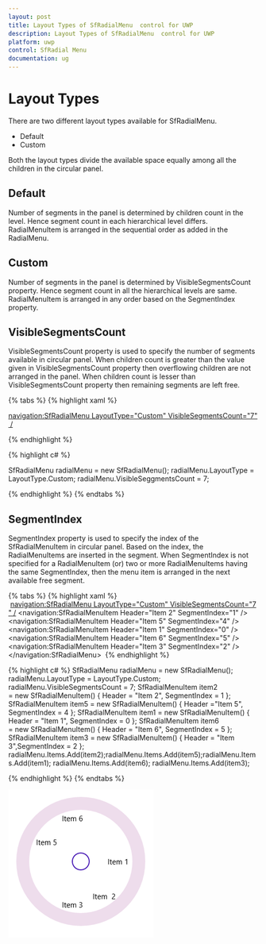 ```yaml
---
layout: post
title: Layout Types of SfRadialMenu  control for UWP
description: Layout Types of SfRadialMenu  control for UWP
platform: uwp
control: SfRadial Menu 
documentation: ug
---
```


# Layout Types

There are two different layout types available for SfRadialMenu. 

* Default
* Custom

Both the layout types divide the available space equally among all the children in the circular panel.

## Default

Number of segments in the panel is determined by children count in the level. Hence segment count in each hierarchical level differs. RadialMenuItem is arranged in the sequential order as added in the RadialMenu.

## Custom

Number of segments in the panel is determined by VisibleSegmentsCount property. Hence segment count in all the hierarchical levels are same. RadialMenuItem is arranged in any order based on the SegmentIndex property.

## VisibleSegmentsCount

VisibleSegmentsCount property is used to specify the number of segments available in circular panel. When children count is greater than the value given in VisibleSegmentsCount property then overflowing children are not arranged in the panel. When children count is lesser than VisibleSegmentsCount property then remaining segments are left free.

{% tabs %}
{% highlight xaml %}

<navigation:SfRadialMenu LayoutType="Custom" VisibleSegmentsCount="7" />

{% endhighlight %}

{% highlight c# %}

SfRadialMenu radialMenu = new SfRadialMenu();
radialMenu.LayoutType = LayoutType.Custom;
radialMenu.VisibleSeggmentsCount = 7; 
 
{% endhighlight %}
{% endtabs %}

## SegmentIndex

SegmentIndex property is used to specify the index of the SfRadialMenuItem in circular panel. Based on the index, the RadialMenuItems are inserted in the segment. When SegmentIndex is not specified for a RadialMenuItem (or) two or more RadialMenuItems having the same SegmentIndex, then the menu item is arranged in the next available free segment. 

{% tabs %}
{% highlight xaml %}
 <navigation:SfRadialMenu LayoutType="Custom" VisibleSegmentsCount="7" />
   <navigation:SfRadialMenuItem Header="Item  2" SegmentIndex="1" />
   <navigation:SfRadialMenuItem Header="Item 5" SegmentIndex="4" /> 
   <navigation:SfRadialMenuItem Header="Item 1" SegmentIndex="0" />
   <navigation:SfRadialMenuItem Header="Item 6" SegmentIndex="5" />
   <navigation:SfRadialMenuItem Header="Item 3" SegmentIndex="2" />
   </navigation:SfRadialMenu> 
{% endhighlight %}

{% highlight c# %}
	SfRadialMenu radialMenu = new SfRadialMenu();
	radialMenu.LayoutType = LayoutType.Custom; 
	radialMenu.VisibleSegmentsCount = 7; 
	SfRadialMenuItem item2 = new SfRadialMenuItem() { Header = "Item 2", SegmentIndex = 1 };
	SfRadialMenuItem item5 = new SfRadialMenuItem() { Header   ="Item 5", SegmentIndex = 4 };
	SfRadialMenuItem item1 = new SfRadialMenuItem() { Header = "Item 1", SegmentIndex = 0 };
	SfRadialMenuItem item6 = new SfRadialMenuItem() { Header = "Item 6", SegmentIndex = 5 };
	SfRadialMenuItem item3 = new SfRadialMenuItem() { Header = "Item 3",SegmentIndex = 2 };
	radialMenu.Items.Add(item2);radialMenu.Items.Add(item5);radialMenu.Items.Add(item1);
	radialMenu.Items.Add(item6); radialMenu.Items.Add(item3);

{% endhighlight %}
{% endtabs %}

![](Layout-Types_images/Layout-Types_img1.png)





